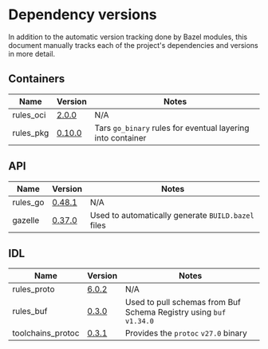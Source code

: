 # Dependency versions

In addition to the automatic version tracking done by Bazel modules, this document manually tracks each of the project's
dependencies and versions in more detail.

## Containers

| Name      | Version                                                  | Notes                                                       |
|-----------|----------------------------------------------------------|-------------------------------------------------------------|
| rules_oci | [2.0.0](https://registry.bazel.build/modules/rules_oci)  | N/A                                                         |
| rules_pkg | [0.10.0](https://registry.bazel.build/modules/rules_pkg) | Tars `go_binary` rules for eventual layering into container |

## API

| Name      | Version                                                  | Notes                                              |
|-----------|----------------------------------------------------------|----------------------------------------------------|
| rules_go  | [0.48.1](https://registry.bazel.build/modules/rules_go)  | N/A                                                |
| gazelle   | [0.37.0](https://registry.bazel.build/modules/gazelle)   | Used to automatically generate `BUILD.bazel` files |

## IDL

| Name              | Version                                                         | Notes                                                               |
|-------------------|-----------------------------------------------------------------|---------------------------------------------------------------------|
| rules_proto       | [6.0.2](https://registry.bazel.build/modules/rules_proto)       | N/A                                                                 |
| rules_buf         | [0.3.0](https://registry.bazel.build/modules/rules_buf)         | Used to pull schemas from Buf Schema Registry using `buf` `v1.34.0` |
| toolchains_protoc | [0.3.1](https://registry.bazel.build/modules/toolchains_protoc) | Provides the `protoc` `v27.0` binary                                |
